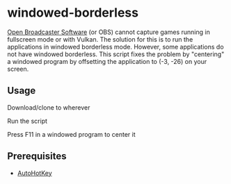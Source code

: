 # windowed-borderless
[Open Broadcaster Software](https://obsproject.com/) (or OBS) cannot capture games running in fullscreen mode or with Vulkan. The solution for this is to run the applications in windowed borderless mode. However, some applications do not have windowed borderless. This script fixes the problem by "centering" a windowed program by offsetting the application to (-3, -26) on your screen.

## Usage
Download/clone to wherever

Run the script

Press F11 in a windowed program to center it

## Prerequisites
* [AutoHotKey](https://www.autohotkey.com/)
